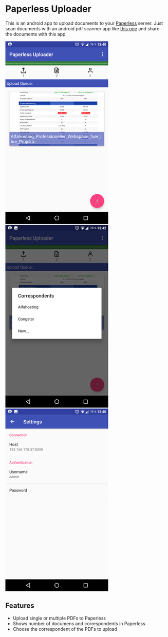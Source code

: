 # Paperless Uploader

This is an android app to upload documents to your [Paperless](https://github.com/danielquinn/paperless) server. Just scan documents with an android pdf scanner app like [this one](https://play.google.com/store/apps/details?id=com.simplescan.scanner&hl=de) and share the documents with this app.

![Settings](screenshots/upload_queue.png)
![Settings](screenshots/choose_correspondent.png)
![Settings](screenshots/settings.png)

## Features
- Upload single or multiple PDFs to Paperless
- Shows number of documens and correspondents in Paperless
- Choose the correspondent of the PDFs to upload

